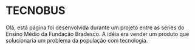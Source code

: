 # TECNOBUS

Olá, está página foi desenvolvida durante um projeto entre as séries do Ensino Médio da Fundação Bradesco. A idéia era vender um produto que solucionaria um problema da população com tecnologia.



 
